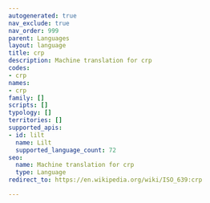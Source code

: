 ```yaml
---
autogenerated: true
nav_exclude: true
nav_order: 999
parent: Languages
layout: language
title: crp
description: Machine translation for crp
codes:
- crp
names:
- crp
family: []
scripts: []
typology: []
territories: []
supported_apis:
- id: lilt
  name: Lilt
  supported_language_count: 72
seo:
  name: Machine translation for crp
  type: Language
redirect_to: https://en.wikipedia.org/wiki/ISO_639:crp

---
```


